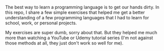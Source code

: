 The best way to learn a programming language is to get our hands dirty. In this repo, I share a few simple exercises that helped me get a better understanding of a few programming languages that I had to learn for school, work, or personal projects.

My exercises are super dumb, sorry about that. But they helped me much more than watching a YouTube or Udemy tutorial series (I'm not against those methods at all, they just don't work so well for me).  
